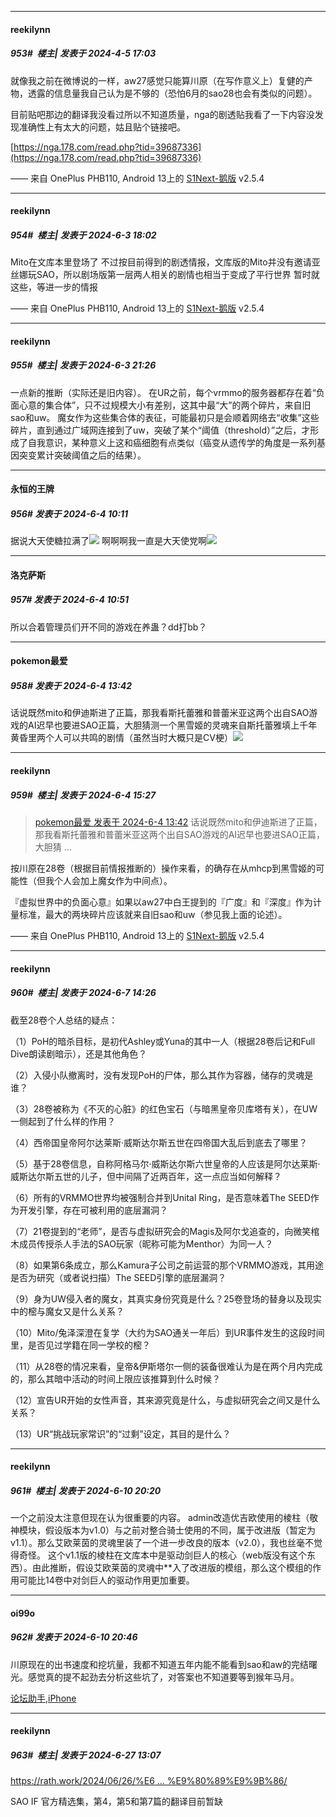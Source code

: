 ﻿
*****

####  reekilynn  
##### 953#         楼主| 发表于 2024-4-5 17:03

就像我之前在微博说的一样，aw27感觉只能算川原（在写作意义上）复健的产物，透露的信息量我自己认为是不够的（恐怕6月的sao28也会有类似的问题）。

目前贴吧那边的翻译我没看过所以不知道质量，nga的剧透贴我看了一下内容没发现准确性上有太大的问题，姑且贴个链接吧。

[https://nga.178.com/read.php?tid=39687336](https://nga.178.com/read.php?tid=39687336)

—— 来自 OnePlus PHB110, Android 13上的 [S1Next-鹅版](https://github.com/ykrank/S1-Next/releases) v2.5.4

*****

####  reekilynn  
##### 954#         楼主| 发表于 2024-6-3 18:02

Mito在文库本里登场了
不过按目前得到的剧透情报，文库版的Mito并没有邀请亚丝娜玩SAO，所以剧场版第一层两人相关的剧情也相当于变成了平行世界
暂时就这些，等进一步的情报

—— 来自 OnePlus PHB110, Android 13上的 [S1Next-鹅版](https://github.com/ykrank/S1-Next/releases) v2.5.4


*****

####  reekilynn  
##### 955#         楼主| 发表于 2024-6-3 21:26

一点新的推断（实际还是旧内容）。
在UR之前，每个vrmmo的服务器都存在着“负面心意的集合体”，只不过规模大小有差别，这其中最“大”的两个碎片，来自旧sao和uw。
魔女作为这些集合体的表征，可能最初只是会顺着网络去“收集”这些碎片，直到通过广域网连接到了uw，突破了某个“阈值（threshold）”之后，才形成了自我意识，某种意义上这和癌细胞有点类似（癌变从遗传学的角度是一系列基因突变累计突破阈值之后的结果）。


*****

####  永恒的王牌  
##### 956#       发表于 2024-6-4 10:11

据说大天使糖拉满了<img src="https://static.saraba1st.com/image/smiley/face2017/018.png" referrerpolicy="no-referrer">
啊啊啊我一直是大天使党啊<img src="https://static.saraba1st.com/image/smiley/face2017/075.png" referrerpolicy="no-referrer">


*****

####  洛克萨斯  
##### 957#       发表于 2024-6-4 10:51

所以合着管理员们开不同的游戏在养蛊？dd打bb？


*****

####  pokemon最爱  
##### 958#       发表于 2024-6-4 13:42

话说既然mito和伊迪斯进了正篇，那我看斯托蕾雅和普蕾米亚这两个出自SAO游戏的AI迟早也要进SAO正篇，大胆猜测一个黑雪姬的灵魂来自斯托蕾雅填上千年黄昏里两个人可以共鸣的剧情（虽然当时大概只是CV梗）<img src="https://static.saraba1st.com/image/smiley/face2017/067.png" referrerpolicy="no-referrer">


*****

####  reekilynn  
##### 959#         楼主| 发表于 2024-6-4 15:27

<blockquote><a href="httphttps://bbs.saraba1st.com/2b/forum.php?mod=redirect&amp;goto=findpost&amp;pid=65108966&amp;ptid=1551439" target="_blank">pokemon最爱 发表于 2024-6-4 13:42</a>
话说既然mito和伊迪斯进了正篇，那我看斯托蕾雅和普蕾米亚这两个出自SAO游戏的AI迟早也要进SAO正篇，大胆猜 ...</blockquote>
按川原在28卷（根据目前情报推断的）操作来看，的确存在从mhcp到黑雪姬的可能性（但我个人会加上魔女作为中间点）。

『虚拟世界中的负面心意』如果以aw27中白王提到的『广度』和『深度』作为计量标准，最大的两块碎片应该就来自旧sao和uw（参见我上面的论述）。

—— 来自 OnePlus PHB110, Android 13上的 [S1Next-鹅版](https://github.com/ykrank/S1-Next/releases) v2.5.4


*****

####  reekilynn  
##### 960#         楼主| 发表于 2024-6-7 14:26

截至28卷个人总结的疑点：

（1）PoH的暗杀目标，是初代Ashley或Yuna的其中一人（根据28卷后记和Full Dive朗读剧暗示），还是其他角色？

（2）入侵小队撤离时，没有发现PoH的尸体，那么其作为容器，储存的灵魂是谁？

（3）28卷被称为《不灭的心脏》的红色宝石（与暗黑皇帝贝库塔有关），在UW一侧起到了什么样的作用？

（4）西帝国皇帝阿尔达莱斯·威斯达尔斯五世在四帝国大乱后到底去了哪里？

（5）基于28卷信息，自称阿格马尔·威斯达尔斯六世皇帝的人应该是阿尔达莱斯·威斯达尔斯五世的儿子，但中间隔了近两百年，这一点应当如何解释？

（6）所有的VRMMO世界均被强制合并到Unital Ring，是否意味着The SEED作为开发引擎，存在可被利用的底层漏洞？

（7）21卷提到的“老师”，是否与虚拟研究会的Magis及阿尔戈追查的，向微笑棺木成员传授杀人手法的SAO玩家（昵称可能为Menthor）为同一人？

（8）如果第6条成立，那么Kamura子公司之前运营的那个VRMMO游戏，其用途是否为研究（或者说扫描）The SEED引擎的底层漏洞？

（9）身为UW侵入者的魔女，其真实身份究竟是什么？25卷登场的替身以及现实中的樒与魔女又是什么关系？

（10）Mito/兔泽深澄在复学（大约为SAO通关一年后）到UR事件发生的这段时间里，是否见过学籍在同一学校的樒？

（11）从28卷的情况来看，皇帝&amp;伊斯塔尔一侧的装备很难认为是在两个月内完成的，那么其暗中活动的时间上限应该推算到什么时候？

（12）宣告UR开始的女性声音，其来源究竟是什么，与虚拟研究会之间又是什么关系？

（13）UR“挑战玩家常识”的“过剩”设定，其目的是什么？

*****

####  reekilynn  
##### 961#         楼主| 发表于 2024-6-10 20:20

一个之前没太注意但现在认为很重要的内容。
admin改造优吉欧使用的棱柱（敬神模块，假设版本为v1.0）与之前对整合骑士使用的不同，属于改进版（暂定为v1.1）。那么艾欧莱茵的灵魂里装了一个进一步改良的版本（v2.0），我也丝毫不觉得奇怪。 
这个v1.1版的棱柱在文库本中是驱动剑巨人的核心（web版没有这个东西）。由此推断，假设艾欧莱茵的灵魂中**入了改进版的模组，那么这个模组的作用可能比14卷中对剑巨人的驱动作用更加重要。


*****

####  oi99o  
##### 962#       发表于 2024-6-10 20:46

川原现在的出书速度和挖坑量，我都不知道五年内能不能看到sao和aw的完结曙光。感觉真的提不起劲去分析这些坑了，对答案也不知道要等到猴年马月。

[论坛助手,iPhone](https://bbs.saraba1st.com/2b/forum.php?mod=viewthread&amp;tid=2029836)

*****

####  reekilynn  
##### 963#         楼主| 发表于 2024-6-27 13:07

[https://rath.work/2024/06/26/%E6 ... %E9%80%89%E9%9B%86/](https://rath.work/2024/06/26/%E6%8B%89%E6%96%AF%E8%A7%82%E6%B5%8B%E7%BB%84%E8%81%94%E7%BF%BB-Sword-Art-Online-IF-%E5%AE%98%E6%96%B9%E7%B2%BE%E9%80%89%E9%9B%86/)

SAO IF 官方精选集，第4，第5和第7篇的翻译目前暂缺

